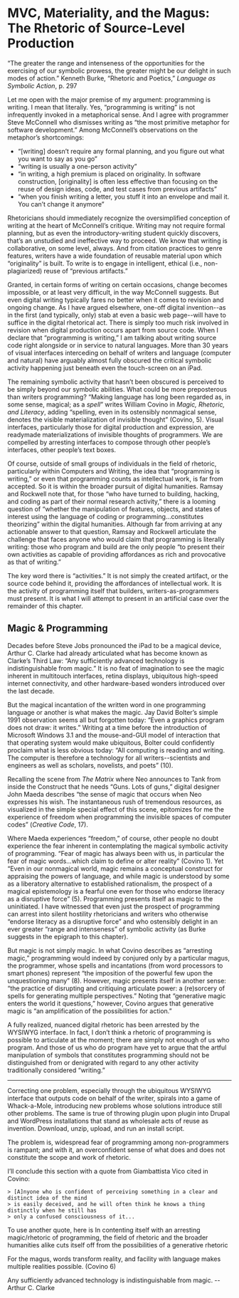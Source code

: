 # MVC, Materiality, and the Magus: The Rhetoric of Source-Level Production

“The greater the range and intenseness of the opportunities for the exercising of our symbolic prowess, the greater might be our delight in such modes of action.” Kenneth Burke, “Rhetoric and Poetics,” *Language as Symbolic Action*, p. 297

Let me open with the major premise of my argument: programming is writing. I mean that literally. Yes, “programming is writing” is not infrequently invoked in a metaphorical sense. And I agree with programmer Steve McConnell who dismisses writing as “the most primitive metaphor for software development.” Among McConnell’s observations on the metaphor’s shortcomings:

  * “[writing] doesn’t require any formal planning, and you figure out what you want to say as you
    go”
  * “writing is usually a one-person activity”
  * “in writing, a high premium is placed on originality. In software construction, [originality] is
    often less effective than focusing on the reuse of design ideas, code, and test cases from
    previous artifacts”
  * “when you finish writing a letter, you stuff it into an envelope and mail it. You can’t change
    it anymore”

Rhetoricians should immediately recognize the oversimplified conception of writing at the heart of McConnell’s critique. Writing may not require formal planning, but as even the introductory-writing student quickly discovers, that’s an unstudied and ineffective way to proceed. We know that writing is collaborative, on some level, always. And from citation practices to genre features, writers have a wide foundation of reusable material upon which “originality” is built. To write is to engage in intelligent, ethical (i.e., non-plagiarized) reuse of “previous artifacts.”

Granted, in certain forms of writing on certain occasions, change becomes impossible, or at least very difficult, in the way McConnell suggests. But even digital writing typically fares no better when it comes to revision and ongoing change. As I have argued elsewhere, one-off digital invention--as in the first (and typically, only) stab at even a basic web page--will have to suffice in the digital rhetorical act. There is simply too much risk involved in revision when digital production occurs apart from source code. When I declare that “programming is writing,” I am talking about writing source code right alongside or in service to natural languages. More than 30 years of visual interfaces interceding on behalf of writers and language (computer and natural) have arguably almost fully obscured the critical symbolic activity happening just beneath even the touch-screen on an iPad.

The remaining symbolic activity that hasn’t been obscured is perceived to be simply beyond our symbolic abilities. What could be more preposterous than writers programming? “Making language has long been regarded as, in some sense, magical; as a *spell*” writes William Covino in *Magic, Rhetoric, and Literacy*, adding “spelling, even in its ostensibly nonmagical sense, denotes the visible materialization of invisible thought” (Covino, 5). Visual interfaces, particularly those for digital production and expression, are readymade materializations of invisible thoughts of programmers. We are compelled by arresting interfaces to compose through other people’s interfaces, other people’s text boxes.

Of course, outside of small groups of individuals in the field of rhetoric, particularly within Computers and Writing, the idea that “programming is writing,” or even that programming counts as intellectual work, is far from accepted. So it is within the broader pursuit of digital humanities. Ramsay and Rockwell note that, for those “who have turned to building, hacking, and coding as part of their normal research activity,” there is a looming question of “whether the manipulation of features, objects, and states of interest using the language of coding or programming...constitutes theorizing” within the digital humanities. Although far from arriving at any actionable answer to that question, Ramsay and Rockwell articulate the challenge that faces anyone who would claim that programming is literally writing: those who program and build are the only people “to present their own activities as capable of providing affordances as rich and provocative as that of writing.”

The key word there is “activities.” It is not simply the created artifact, or the source code behind it, providing the affordances of intellectual work. It is the activity of programming itself that builders, writers-as-programmers must present. It is what I will attempt to present in an artificial case over the remainder of this chapter.

## Magic & Programming

Decades before Steve Jobs pronounced the iPad to be a magical device, Arthur C. Clarke had already articulated what has become known as Clarke’s Third Law: “Any sufficiently advanced technology is indistinguishable from magic.” It is no feat of imagination to see the magic inherent in multitouch interfaces, retina displays, ubiquitous high-speed internet connectivity, and other hardware-based wonders introduced over the last decade.

But the magical incantation of the written word in one programming language or another is what makes the magic. Jay David Bolter’s simple 1991 observation seems all but forgotten today: “Even a graphics program does not draw: it writes.” Writing at a time before the introduction of Microsoft Windows 3.1 and the mouse-and-GUI model of interaction that that operating system would make ubiquitous, Bolter could confidently proclaim what is less obvious today: “All computing is reading and writing. The computer is therefore a technology for all writers--scientists and engineers as well as scholars, novelists, and poets” (10).

Recalling the scene from *The Matrix* where Neo announces to Tank from inside the Construct that he needs “Guns. Lots of guns,” digital designer John Maeda describes “the sense of magic that occurs when Neo expresses his wish. The instantaneous rush of tremendous resources, as visualized in the simple special effect of this scene, epitomizes for me the experience of freedom when programming the invisible spaces of computer codes” (*Creative Code*, 17).

Where Maeda experiences “freedom,” of course, other people no doubt experience the fear inherent in contemplating the magical symbolic activity of programming. “Fear of magic has always been with us, in particular the fear of magic words...which claim to define or alter reality” (Covino 1). Yet “Even in our nonmagical world, magic remains a conceptual construct for appraising the powers of language, and while magic is understood by some as a liberatory alternative to established rationalism, the prospect of a magical epistemology is a fearful one even for those who endorse literacy as a disruptive force” (5). Programming presents itself as magic to the uninitiated. I have witnessed that even just the prospect of programming can arrest into silent hostility rhetoricians and writers who otherwise “endorse literacy as a disruptive force” and who ostensibly delight in an ever greater “range and intenseness” of symbolic activity (as Burke suggests in the epigraph to this chapter).

But magic is not simply magic. In what Covino describes as “arresting magic,” programming would indeed by conjured only by a particular magus, the programmer, whose spells and incantations (from word processors to smart phones) represent “the imposition of the powerful few upon the unquestioning many” (8). However, magic presents itself in another sense: “the practice of disrupting and critiquing articulate power: a (re)sorcery of spells for generating multiple perspectives.” Noting that “generative magic enters the world it questions,” however, Covino argues that generative magic is “an amplification of the possibilities for action.”

A fully realized, nuanced digital rhetoric has been arrested by the WYSIWYG interface. In fact, I don’t think a rhetoric of programming is possible to articulate at the moment; there are simply not enough of us who program. And those of us who do program have yet to argue that the artful manipulation of symbols that constitutes programming should not be distinguished from or denigrated with regard to any other activity traditionally considered “writing.”




----


Correcting one problem, especially through the ubiquitous WYSIWYG interface that outputs code on behalf of the writer, spirals into a game of Whack-a-Mole, introducing new problems whose solutions introduce still other problems. The same is true of throwing plugin upon plugin into Drupal and WordPress installations that stand as wholesale acts of reuse as invention. Download, unzip, upload, and run an install script.




The problem is, widespread fear of programming among non-programmers is rampant; and with it, an overconfident sense of what does and does not constitute the scope and work of rhetoric.

I’ll conclude this section with a quote from Giambattista Vico cited in Covino:

    > [A]nyone who is confident of perceiving something in a clear and distinct idea of the mind
    > is easily deceived, and he will often think he knows a thing distinctly when he still has
    > only a confused consciousness of it...

To use another quote, here is  In contenting itself with an arresting magic/rhetoric of programming, the field of rhetoric and the broader humanities alike cuts itself off from the possibilities of a generative rhetoric





For the magus, words transform reality, and facility with language makes multiple realities possible. (Covino 6)

Any sufficiently advanced technology is indistinguishable from magic. --Arthur C. Clarke



